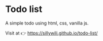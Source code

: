 # Todo list

A simple todo using html, css, vanilla js.

Visit at 👉 https://sillywili.github.io/todo-list/